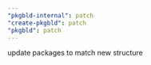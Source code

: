 ```yaml
---
"pkgbld-internal": patch
"create-pkgbld": patch
"pkgbld": patch
---
```


update packages to match new structure

